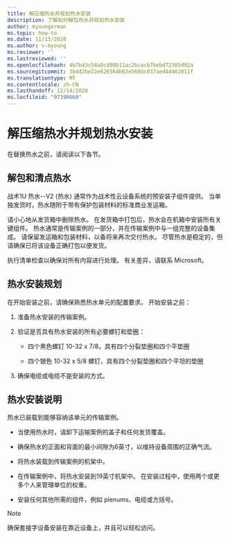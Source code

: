 ```yaml
---
title: 解压缩热水并规划热水安装
description: 了解如何解包热水并规划热水安装
author: myoungerman
ms.topic: how-to
ms.date: 11/13/2020
ms.author: v-myoung
ms.reviewer: ''
ms.lastreviewed: ''
ms.openlocfilehash: 4b7b43c54a0cd90b11ac2bcacb7bebd72305d92a
ms.sourcegitcommit: 3bd42be22e626564b62e560dc037aed4d462011f
ms.translationtype: MT
ms.contentlocale: zh-CN
ms.lasthandoff: 12/14/2020
ms.locfileid: "97390660"
---
```

# <a name="unpack-the-heater-and-plan-the-heater-installation"></a>解压缩热水并规划热水安装

在替换热水之前，请阅读以下各节。

## <a name="unpacking-and-taking-inventory-of-the-heater"></a>解包和清点热水

战术1U 热水--V2 (热水) 通常作为战术性云设备系统的预安装子组件提供。
当单独发货时，热水随附于带有保护包装材料的标准商业发运箱。

请小心地从发货箱中删除热水。 在发货箱中打包后，热水会在机箱中安装所有关键组件。 热水通常是传输案例的一部分，并在传输案例中与一组完整的设备集成。 请保留发运箱和包装材料，以备将来再次交付热水。 尽管热水是稳定的，但请确保已将该设备正确打包以便发货。

执行清单检查以确保对所有内容进行处理。 有关差异，请联系 Microsoft。

## <a name="heater-installation-planning"></a>热水安装规划

在开始安装之前，请确保熟悉热水单元的配置要求。 开始安装之前：

1.  准备热水安装的传输案例。

2.  验证是否具有热水安装的所有必要螺钉和垫圈：

    -   四个黑色螺钉 10-32 x 7/8，具有四个分裂垫圈和四个平垫圈

    -   四个银色 10-32 x 5/8 螺钉，具有四个分裂垫圈和四个平坦的垫圈

3.  确保电缆或电缆不是安装的方式。

## <a name="heater-installation-notes"></a>热水安装说明

热水已装载到能够容纳该单元的传输案例。

-   当使用热水时，请卸下运输案例的盖子和任何发货覆盖。

-   确保热水的正面和背面的最小间隙为6英寸，以维持设备周围的正确气流。

-   将热水装载到传输案例的机架中。

-   在传输案例中，将热水安装到19英寸机架中。 在安装过程中，使用两个或更多个人来管理单位的权重。

-   安装任何其他所需的组件，例如 plenums、电缆或方括号。

> [!NOTE]
> 确保套接字设备安装在靠近设备上，并且可以轻松访问。

